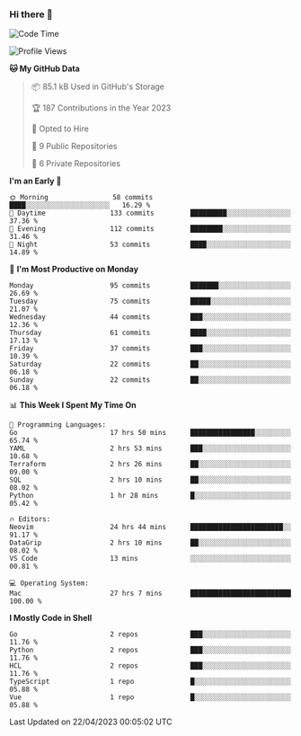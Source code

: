 ### Hi there 👋
<!--![visitors](https://visitor-badge.glitch.me/badge?page_id=d0zingcat)-->
<!--
**d0zingcat/d0zingcat** is a ✨ _special_ ✨ repository because its `README.md` (this file) appears on your GitHub profile.

Here are some ideas to get you started:

- 🔭 I’m currently working on ...
- 🌱 I’m currently learning ...
- 👯 I’m looking to collaborate on ...
- 🤔 I’m looking for help with ...
- 💬 Ask me about ...
- 📫 How to reach me: ...
- 😄 Pronouns: ...
- ⚡ Fun fact: ...
-->
<!--START_SECTION:waka-->
![Code Time](http://img.shields.io/badge/Code%20Time-2%2C544%20hrs%2057%20mins-blue)

![Profile Views](http://img.shields.io/badge/Profile%20Views-5-blue)

**🐱 My GitHub Data** 

> 📦 85.1 kB Used in GitHub's Storage 
 > 
> 🏆 187 Contributions in the Year 2023
 > 
> 💼 Opted to Hire
 > 
> 📜 9 Public Repositories 
 > 
> 🔑 6 Private Repositories 
 > 
**I'm an Early 🐤** 

```text
🌞 Morning                58 commits          ████░░░░░░░░░░░░░░░░░░░░░   16.29 % 
🌆 Daytime                133 commits         █████████░░░░░░░░░░░░░░░░   37.36 % 
🌃 Evening                112 commits         ████████░░░░░░░░░░░░░░░░░   31.46 % 
🌙 Night                  53 commits          ████░░░░░░░░░░░░░░░░░░░░░   14.89 % 
```
📅 **I'm Most Productive on Monday** 

```text
Monday                   95 commits          ███████░░░░░░░░░░░░░░░░░░   26.69 % 
Tuesday                  75 commits          █████░░░░░░░░░░░░░░░░░░░░   21.07 % 
Wednesday                44 commits          ███░░░░░░░░░░░░░░░░░░░░░░   12.36 % 
Thursday                 61 commits          ████░░░░░░░░░░░░░░░░░░░░░   17.13 % 
Friday                   37 commits          ███░░░░░░░░░░░░░░░░░░░░░░   10.39 % 
Saturday                 22 commits          ██░░░░░░░░░░░░░░░░░░░░░░░   06.18 % 
Sunday                   22 commits          ██░░░░░░░░░░░░░░░░░░░░░░░   06.18 % 
```


📊 **This Week I Spent My Time On** 

```text
💬 Programming Languages: 
Go                       17 hrs 50 mins      ████████████████░░░░░░░░░   65.74 % 
YAML                     2 hrs 53 mins       ███░░░░░░░░░░░░░░░░░░░░░░   10.68 % 
Terraform                2 hrs 26 mins       ██░░░░░░░░░░░░░░░░░░░░░░░   09.00 % 
SQL                      2 hrs 10 mins       ██░░░░░░░░░░░░░░░░░░░░░░░   08.02 % 
Python                   1 hr 28 mins        █░░░░░░░░░░░░░░░░░░░░░░░░   05.42 % 

🔥 Editors: 
Neovim                   24 hrs 44 mins      ███████████████████████░░   91.17 % 
DataGrip                 2 hrs 10 mins       ██░░░░░░░░░░░░░░░░░░░░░░░   08.02 % 
VS Code                  13 mins             ░░░░░░░░░░░░░░░░░░░░░░░░░   00.81 % 

💻 Operating System: 
Mac                      27 hrs 7 mins       █████████████████████████   100.00 % 
```

**I Mostly Code in Shell** 

```text
Go                       2 repos             ███░░░░░░░░░░░░░░░░░░░░░░   11.76 % 
Python                   2 repos             ███░░░░░░░░░░░░░░░░░░░░░░   11.76 % 
HCL                      2 repos             ███░░░░░░░░░░░░░░░░░░░░░░   11.76 % 
TypeScript               1 repo              █░░░░░░░░░░░░░░░░░░░░░░░░   05.88 % 
Vue                      1 repo              █░░░░░░░░░░░░░░░░░░░░░░░░   05.88 % 
```




 Last Updated on 22/04/2023 00:05:02 UTC
<!--END_SECTION:waka-->

